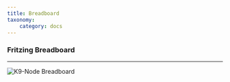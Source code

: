 ```yaml
---
title: Breadboard
taxonomy:
    category: docs
---
```

### Fritzing Breadboard
---

![K9-Node Breadboard](/user/images/tardis/IoT_TARDIS_Demo5_bb.png)